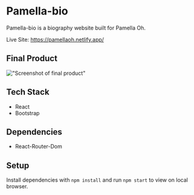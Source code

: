 # Pamella-bio

Pamella-bio is a biography website built for Pamella Oh.

Live Site: https://pamellaoh.netlify.app/

## Final Product

!["Screenshot of final product"](https://github.com/Mohamed-C0DE/Pamella-bio/blob/main/src/images/Pamella-bio.gif?raw=true)

## Tech Stack

- React
- Bootstrap

## Dependencies

- React-Router-Dom

## Setup

Install dependencies with `npm install` and run `npm start` to view on local browser.
